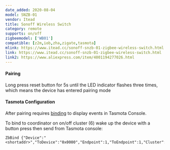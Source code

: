 ```yaml
---
date_added: 2020-08-04
model: SNZB-01
vendor: Itead
title: Sonoff Wireless Switch
category: remote
supports: on/off
zigbeemodel: ['WB01']
compatible: [z2m,iob,zha,zigate,tasmota]
mlink: https://www.itead.cc/sonoff-snzb-01-zigbee-wireless-switch.html
link: https://www.itead.cc/sonoff-snzb-01-zigbee-wireless-switch.html
link2: https://www.aliexpress.com/item/4001194277026.html
---
```


#### Pairing
Long press reset button for 5s until the LED indicator flashes three times, which means the device has entered pairing mode

#### Tasmota Configuration

After pairing requires [binding](https://tasmota.github.io/docs/Zigbee/#zigbee-binding) to display events in Tasmota Console. 

To bind to coordinator on on/off cluster (6) wake up the device with a button press then send from Tasmota console:
```console
ZbBind {"Device":"<shortaddr>","ToDevice":"0x0000","Endpoint":1,"ToEndpoint":1,"Cluster":6}
```